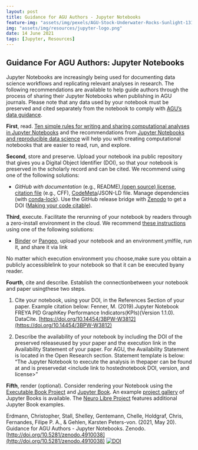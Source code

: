```yaml
---
layout: post
title: Guidance for AGU Authors - Jupyter Notebooks
feature-img: "assets/img/pexels/AGU-Stock-Underwater-Rocks-Sunlight-1314x400.jpg"
img: "assets/img/resources/jupyter-logo.png"
date: 14 June 2021
tags: [Jupyter, Resources]
---
```


## Guidance For AGU Authors: Jupyter Notebooks

Jupyter Notebooks are increasingly being used for documenting data science workflows and replicating relevant analyses in research. The following recommendations are available to help guide authors through the process of sharing their Jupyter Notebooks when publishing in AGU journals. Please note that any data used by your notebook must be preserved and cited separately from the notebook to comply with [AGU’s data guidance](https://www.agu.org/Publish-with-AGU/Publish/Author-Resources/Data-and-Software-for-Authors).

**First**, read. [Ten simple rules for writing and sharing computational analyses in Jupyter Notebooks](https://doi.org/10.1371/journal.pcbi.1007007) and the recommendations from [Jupyter Notebooks and reproducible data science](https://markwoodbridge.com/2017/03/05/jupyter-reproducible-science.html) will help you with creating computational notebooks that are easier to read, run, and explore.

**Second**, store and preserve. Upload your notebook ina public repository that gives you a Digital Object Identifier (DOI), so that your notebook is preserved in the scholarly record and can be cited. We recommend using one of the following solutions:
* *GitHub with documentation* (e.g., README),[(open source) license](https://choosealicense.com/), [citation file](https://citation-file-format.github.io/#/what-is-a-citation-cff-file) (e.g., CFF), [CodeMeta](https://codemeta.github.io/codemeta-generator/)/JSON-LD file. Manage dependencies (with [conda-lock](https://pythonspeed.com/articles/conda-dependency-management/)). Use the GitHub release bridge with [Zenodo](https://zenodo.org/) to get a DOI ([Making your code citable](https://guides.github.com/activities/citable-code/)).

**Third**, execute. Facilitate the rerunning of your notebook by readers through a zero-install environment in the cloud. We recommend [these instructions](https://the-turing-way.netlify.app/reproducible-research/renv/renv-binder.html) using one of the following solutions:

* [Binder](https://mybinder.org/) or [Pangeo](https://binder.pangeo.io/), upload your notebook and an environment.ymlfile, run it, and share it via link

No matter which execution environment you choose,make sure you obtain a publicly accessiblelink to your notebook so that it can be executed byany reader.

**Fourth**, cite and describe. Establish the connectionbetween your notebook and paper usingthese two steps.

1. Cite your notebook, using your DOI, in the References Section of your paper. Example citation below:
Fenner, M. (2019).Jupyter Notebook FREYA PID GraphKey Performance Indicators(KPIs)(Version 1.1.0). DataCite. [https://doi.org/10.14454/3BPW-W3812](https://doi.org/10.14454/3BPW-W3812)

1. Describe the availability of your notebook by including the DOI of the preserved releaseused by your paper and the execution link in the Availability Statement of your paper. For AGU, the Availability Statement is located in the Open Research section. Statement template is below:
“The Jupyter Notebook to execute the analysis in thepaper can be found at <include linkto rerunnable notebook link in the cloud> and is preservedat <include link to hostednotebook DOI, version, and license>”

**Fifth**, render (optional). Consider rendering your Notebook using the [Executable Book Project](https://executablebooks.org/en/latest/) and [Jupyter Book](https://jupyterbook.org/intro.html). An example [project gallery](https://executablebooks.org/en/latest/gallery.html) of Jupyter Books is available. The [Neuro Libre Project](https://www.neurolibre.com/) features additional Jupyter Book examples.

Erdmann, Christopher, Stall, Shelley, Gentemann, Chelle, Holdgraf, Chris, Fernandes, Filipe P. A., & Gehlen, Karsten Peters-von. (2021, May 20). Guidance for AGU Authors - Jupyter Notebooks. Zenodo. [http://doi.org/10.5281/zenodo.4910038](http://doi.org/10.5281/zenodo.4910038)
[![DOI](https://zenodo.org/badge/DOI/10.5281/zenodo.4910038.svg)](https://doi.org/10.5281/zenodo.4910038)
